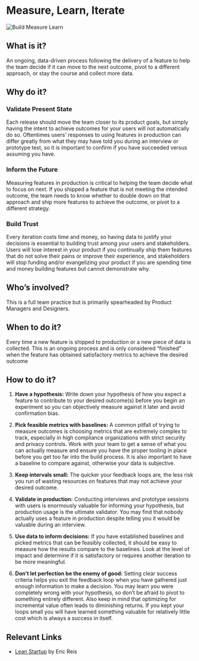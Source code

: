 # Measure, Learn, Iterate

![Build Measure Learn](../assets/BML.png)

## What is it?
An ongoing, data-driven process following the delivery of a feature to help the team decide if it can move to the next outcome, pivot to a different approach, or stay the course and collect more data.

## Why do it?

### Validate Present State

Each release should move the team closer to its product goals, but simply having the intent to achieve outcomes for your users will not automatically do so. Oftentimes users’ responses to using features in production can differ greatly from what they may have told you during an interview or prototype test, so it is important to confirm if you have succeeded versus assuming you have.

### Inform the Future 
Measuring features in production is critical to helping the team decide what to focus on next. If you shipped a feature that is not meeting the intended outcome, the team needs to know whether to double down on that approach and ship more features to achieve the outcome, or pivot to a different strategy. 

### Build Trust
Every iteration costs time and money, so having data to justify your decisions is essential to building trust among your users and stakeholders. Users will lose interest in your product if you continually ship them features that do not solve their pains or improve their experience, and stakeholders will stop funding and/or evangelizing your product if you are spending time and money building features but cannot demonstrate why.

## Who’s involved? 
This is a full team practice but is primarily spearheaded by Product Managers and Designers.

## When to do it?
Every time a new feature is shipped to production or a new piece of data is collected. This is an ongoing process and is only considered “finished” when the feature has obtained satisfactory metrics to achieve the desired outcome

## How to do it?

1. **Have a hypothesis:** Write down your hypothesis of how you expect a feature to contribute to your desired outcome(s) before you begin an experiment so you can objectively measure against it later and avoid confirmation bias. 

2. **Pick feasible metrics with baselines:** A common pitfall of trying to measure outcomes is choosing metrics that are extremely complex to track, especially in high compliance organizations with strict security and privacy controls. Work with your team to get a sense of what you can actually measure and ensure you have the proper tooling in place before you get too far into the build process. It is also important to have a baseline to compare against, otherwise your data is subjective. 

3. **Keep intervals small:** The quicker your feedback loops are, the less risk you run of wasting resources on features that may not achieve your desired outcome.

4. **Validate in production:** Conducting interviews and prototype sessions with users is enormously valuable for informing your hypothesis, but production usage is the ultimate validator. You may find that nobody actually uses a feature in production despite telling you it would be valuable during an interview.

5. **Use data to inform decisions:** If you have established baselines and picked metrics that can be feasibly collected, it should be easy to measure how the results compare to the baselines. Look at the level of impact and determine if it is satisfactory or requires another iteration to be more meaningful.

6. **Don’t let perfection be the enemy of good:** Setting clear success criteria helps you exit the feedback loop when you have gathered just enough information to make a decision. You may learn you were completely wrong with your hypothesis, so don’t be afraid to pivot to something entirely different. Also keep in mind that optimizing for incremental value often leads to diminishing returns. If you kept your loops small you will have learned something valuable for relatively little cost which is always a success in itself. 


## Relevant Links

* [Lean Startup](https://theleanstartup.com/) by Eric Reis


